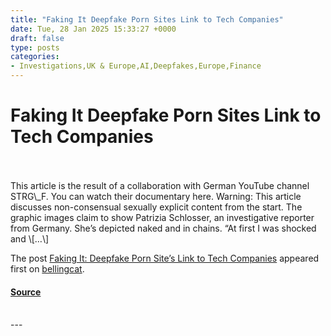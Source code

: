 ```yaml
---
title: "Faking It Deepfake Porn Sites Link to Tech Companies"
date: Tue, 28 Jan 2025 15:33:27 +0000
draft: false
type: posts
categories: 
- Investigations,UK & Europe,AI,Deepfakes,Europe,Finance
---
```

# Faking It Deepfake Porn Sites Link to Tech Companies

<br/>

<br/>
This article is the result of a collaboration with German YouTube channel STRG\_F. You can watch their documentary here. Warning: This article discusses non-consensual sexually explicit content from the start. The graphic images claim to show Patrizia Schlosser, an investigative reporter from Germany. She’s depicted naked and in chains. “At first I was shocked and \[…\]

The post [Faking It: Deepfake Porn Site’s Link to Tech Companies](https://www.bellingcat.com/news/uk-and-europe/2025/01/28/deepfake-porn-sites-link-to-tech-companies/) appeared first on [bellingcat](https://www.bellingcat.com).

#### [Source](https://www.bellingcat.com/news/uk-and-europe/2025/01/28/deepfake-porn-sites-link-to-tech-companies/)

<br/>
---
